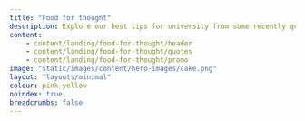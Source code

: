 ```yaml
---
title: "Food for thought"
description: Explore our best tips for university from some recently qualified teachers. From making the most out of lectures, to setting a weekly budget.
content:
    - content/landing/food-for-thought/header
    - content/landing/food-for-thought/quotes
    - content/landing/food-for-thought/promo
image: "static/images/content/hero-images/cake.png"
layout: "layouts/minimal"
colour: pink-yellow
noindex: true
breadcrumbs: false
---
```

